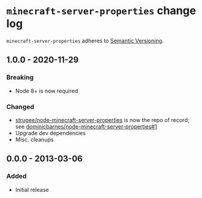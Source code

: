 # `minecraft-server-properties` change log

`minecraft-server-properties` adheres to [Semantic Versioning](http://semver.org/).

## 1.0.0 - 2020-11-29

### Breaking

* Node 8+ is now required

### Changed

* [strugee/node-minecraft-server-properties](https://github.com/strugee/node-minecraft-server-properties) is now the repo of record; see [dominicbarnes/node-minecraft-server-properties#1](https://github.com/dominicbarnes/node-minecraft-server-properties/pull/1)
* Upgrade dev dependencies
* Misc. cleanups

## 0.0.0 - 2013-03-06

### Added

* Initial release
